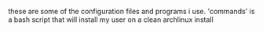 these are some of the configuration files and programs i use. 'commands' is a bash script that will install my user on a clean archlinux install
